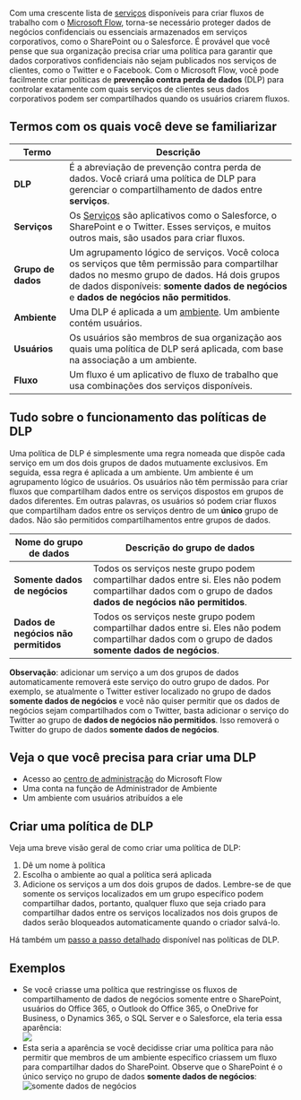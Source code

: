 Com uma crescente lista de [serviços](https://flow.microsoft.com/services) disponíveis para criar fluxos de trabalho com o [Microsoft Flow](https://flow.microsoft.com), torna-se necessário proteger dados de negócios confidenciais ou essenciais armazenados em serviços corporativos, como o SharePoint ou o Salesforce. É provável que você pense que sua organização precisa criar uma política para garantir que dados corporativos confidenciais não sejam publicados nos serviços de clientes, como o Twitter e o Facebook. Com o Microsoft Flow, você pode facilmente criar políticas de **prevenção contra perda de dados** (DLP) para controlar exatamente com quais serviços de clientes seus dados corporativos podem ser compartilhados quando os usuários criarem fluxos.  

## <a name="terms-you-should-get-familiar-with"></a>Termos com os quais você deve se familiarizar

| Termo | Descrição |
| --- | --- |
| **DLP** |É a abreviação de prevenção contra perda de dados. Você criará uma política de DLP para gerenciar o compartilhamento de dados entre **serviços**. |
| **Serviços** |Os [Serviços](https://flow.microsoft.com/services) são aplicativos como o Salesforce, o SharePoint e o Twitter. Esses serviços, e muitos outros mais, são usados para criar fluxos. |
| **Grupo de dados** |Um agrupamento lógico de serviços. Você coloca os serviços que têm permissão para compartilhar dados no mesmo grupo de dados. Há dois grupos de dados disponíveis: **somente dados de negócios** e **dados de negócios não permitidos**. |
| **Ambiente** |Uma DLP é aplicada a um [ambiente](../environments-overview-admin.md). Um ambiente contém usuários. |
| **Usuários** |Os usuários são membros de sua organização aos quais uma política de DLP será aplicada, com base na associação a um ambiente. |
| **Fluxo** |Um fluxo é um aplicativo de fluxo de trabalho que usa combinações dos serviços disponíveis. |

## <a name="all-about-how-dlp-policies-work"></a>Tudo sobre o funcionamento das políticas de DLP
Uma política de DLP é simplesmente uma regra nomeada que dispõe cada serviço em um dos dois grupos de dados mutuamente exclusivos. Em seguida, essa regra é aplicada a um ambiente. Um ambiente é um agrupamento lógico de usuários. Os usuários não têm permissão para criar fluxos que compartilham dados entre os serviços dispostos em grupos de dados diferentes. Em outras palavras, os usuários só podem criar fluxos que compartilham dados entre os serviços dentro de um **único** grupo de dados. Não são permitidos compartilhamentos entre grupos de dados.  

| **Nome do grupo de dados** | **Descrição do grupo de dados** |
| --- | --- |
| **Somente dados de negócios** |Todos os serviços neste grupo podem compartilhar dados entre si. Eles não podem compartilhar dados com o grupo de dados **dados de negócios não permitidos**. |
| **Dados de negócios não permitidos** |Todos os serviços neste grupo podem compartilhar dados entre si. Eles não podem compartilhar dados com o grupo de dados **somente dados de negócios**. |

**Observação**: adicionar um serviço a um dos grupos de dados automaticamente removerá este serviço do outro grupo de dados. Por exemplo, se atualmente o Twitter estiver localizado no grupo de dados **somente dados de negócios** e você não quiser permitir que os dados de negócios sejam compartilhados com o Twitter, basta adicionar o serviço do Twitter ao grupo de **dados de negócios não permitidos**. Isso removerá o Twitter do grupo de dados **somente dados de negócios**.

## <a name="heres-what-you-need-to-create-a-dlp"></a>Veja o que você precisa para criar uma DLP
* Acesso ao [centro de administração](https://admin.flow.microsoft.com) do Microsoft Flow  
* Uma conta na função de Administrador de Ambiente  
* Um ambiente com usuários atribuídos a ele  

## <a name="create-a-dlp-policy"></a>Criar uma política de DLP
Veja uma breve visão geral de como criar uma política de DLP:  

1. Dê um nome à política
2. Escolha o ambiente ao qual a política será aplicada
3. Adicione os serviços a um dos dois grupos de dados. Lembre-se de que somente os serviços localizados em um grupo específico podem compartilhar dados, portanto, qualquer fluxo que seja criado para compartilhar dados entre os serviços localizados nos dois grupos de dados serão bloqueados automaticamente quando o criador salvá-lo.  

Há também um [passo a passo detalhado](../prevent-data-loss.md) disponível nas políticas de DLP.  

## <a name="examples"></a>Exemplos
* Se você criasse uma política que restringisse os fluxos de compartilhamento de dados de negócios somente entre o SharePoint, usuários do Office 365, o Outlook do Office 365, o OneDrive for Business, o Dynamics 365, o SQL Server e o Salesforce, ela teria essa aparência:  
  ![](./media/learning-data-loss-prevention/a-few-business-centric-services.png)  
* Esta seria a aparência se você decidisse criar uma política para não permitir que membros de um ambiente específico criassem um fluxo para compartilhar dados do SharePoint. Observe que o SharePoint é o único serviço no grupo de dados **somente dados de negócios**:  
  ![somente dados de negócios](./media/learning-data-loss-prevention/sharepoint-only-no-sharing-guided-learning.png)

